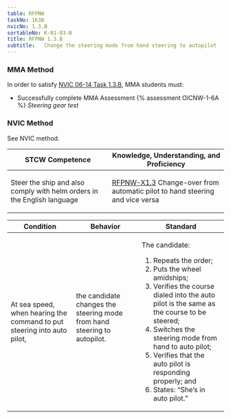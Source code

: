 ```yaml
---
table: RFPNW
taskNo: 1K3B
nvicNo: 1.3.B 
sortableNo: K-01-03-B
title: RFPNW 1.3.B 
subtitle:   Change the steering mode from hand steering to autopilot
---
```



### MMA Method

In order to satisfy  [NVIC 06-14  Task  1.3.B]({{site.baseurl}}/assets/images/nvic-06-14.pdf), MMA students must:

* Successfully complete MMA Assessment {% assessment OICNW-1-6A %} *Steering gear test*


### NVIC Method

<a onclick="togglevisibility('nvic_methods')" >See NVIC method.</a>

<div id='nvic_methods' class='hide'>

<table>
<thead>
<tr>
<th class='forty'> STCW Competence </th>
<th class='sixty'> Knowledge, Understanding, and Proficiency </th>
</tr>
</thead>




<tbody>
<tr><td markdown='1'>

Steer the ship and also comply with helm orders in the English language

</td><td markdown='1'>

[RFPNW-X1.3]({{site.baseurl}}/tables/24.html#RFPNW-X1.3) Change-over from automatic pilot to hand steering and vice versa

</td></tr>


</tbody>
</table>


<table>
<thead>
<tr><th class='twenty'>  Condition </th><th class='twenty'> Behavior </th><th  class='sixty'>Standard </th></tr>
</thead>
<tbody >



<tr><td markdown='1'>

At sea speed, when hearing the command to put steering into auto pilot,

</td><td markdown='1'>

the candidate changes the steering mode from hand steering to autopilot.

<br>

<div class="tooltip">
<span class="tooltiptext">
</span>
</div>


</td><td markdown='1'>

The candidate:

1. Repeats the order;
2. Puts the wheel amidships;
3. Verifies the course dialed into the auto pilot is the same as the course to be steered;
4. Switches the steering mode from hand to auto pilot;
5. Verifies that the auto pilot is responding properly; and
6. States: “She’s in auto pilot.”

</td></tr>
</tbody>
</table>
</div>
